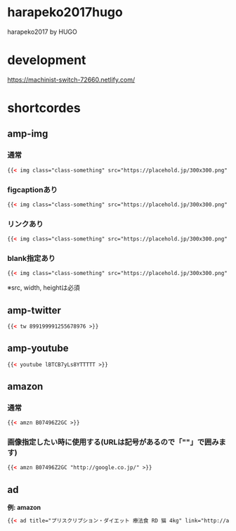 # harapeko2017hugo
harapeko2017 by HUGO

# development
https://machinist-switch-72660.netlify.com/

# shortcordes

## amp-img

### 通常
```html
{{< img class="class-something" src="https://placehold.jp/300x300.png" width="300" height="300" alt="画像自体の説明" >}}
```

### figcaptionあり
```html
{{< img class="class-something" src="https://placehold.jp/300x300.png" width="300" height="300" alt="画像自体の説明" caption="画像に添える説明" >}}
```

### リンクあり
```html
{{< img class="class-something" src="https://placehold.jp/300x300.png" width="300" height="300" alt="画像自体の説明" caption="画像に添える説明" link="http://google.co.jp" >}}
```

### blank指定あり
```html
{{< img class="class-something" src="https://placehold.jp/300x300.png" width="300" height="300" alt="画像自体の説明" caption="画像に添える説明" link="http://google.co.jp" target="_blank" >}}
```

※src, width, heightは必須

## amp-twitter
```html
{{< tw 899199991255678976 >}}
```

## amp-youtube
```html
{{< youtube lBTCB7yLs8YTTTTT >}}
```

## amazon

### 通常
```html
{{< amzn B07496Z2GC >}}
```

### 画像指定したい時に使用する(URLは記号があるので「""」で囲みます)

```html
{{< amzn B07496Z2GC "http://google.co.jp/" >}}
```


## ad
**例: amazon**

```html
{{< ad title="プリスクリプション・ダイエット 療法食 RD 猫 4kg" link="http://amzn.to/2x2RGoO" src="https://images-na.ssl-images-amazon.com/images/I/61p6LU2hjpL._SL1000_.jpg" width="1000" height="1000" >}}
```
